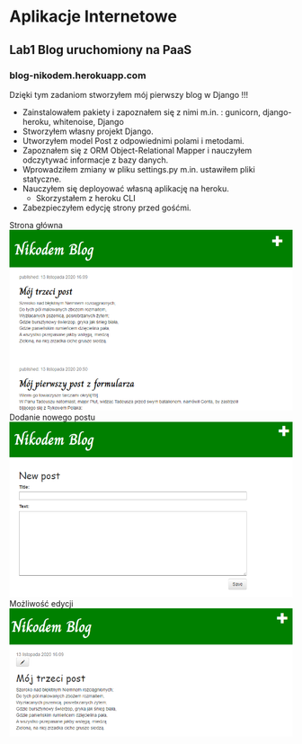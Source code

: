 # Aplikacje Internetowe

## Lab1 Blog uruchomiony na PaaS
### blog-nikodem.herokuapp.com 

Dzięki tym zadaniom stworzyłem mój pierwszy blog w Django !!!

  - Zainstalowałem pakiety i zapoznałem się z nimi m.in. : gunicorn,  django-heroku, whitenoise, Django
  - Stworzyłem własny projekt Django.
  - Utworzyłem model Post z odpowiednimi polami i metodami.
  - Zapoznałem się z ORM Object-Relational Mapper i nauczyłem odczytywać informacje z bazy danych.
  - Wprowadziłem zmiany w pliku settings.py m.in. ustawiłem pliki statyczne.
  - Nauczyłem się deployować własną aplikację na heroku.
    - Skorzystałem z heroku CLI 
  - Zabezpieczyłem edycję strony przed gośćmi.
  
  Strona główna
  ![strona głóna](/skr/skr1.PNG)
  Dodanie nowego postu
  ![strona głóna](/skr/skr2.PNG)
  Możliwość edycji
  ![strona głóna](/skr/skr3.PNG)
